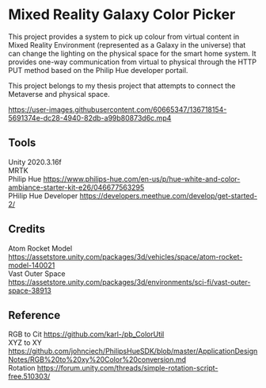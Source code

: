 # Mixed Reality Galaxy Color Picker
This project provides a system to pick up colour from virtual content in Mixed Reality Environment (represented as a Galaxy in the universe) that can change the lighting on the physical space for the smart home system. It provides one-way communication from virtual to physical through the HTTP PUT method based on the Philip Hue developer portail.

This project belongs to my thesis project that attempts to connect the Metaverse and physical space. 

https://user-images.githubusercontent.com/60665347/136718154-5691374e-dc28-4940-82db-a99b80873d6c.mp4



## Tools
Unity 2020.3.16f \
MRTK \
Philip Hue https://www.philips-hue.com/en-us/p/hue-white-and-color-ambiance-starter-kit-e26/046677563295 \
PHilip Hue Developer https://developers.meethue.com/develop/get-started-2/

## Credits
Atom Rocket Model https://assetstore.unity.com/packages/3d/vehicles/space/atom-rocket-model-140021 \
Vast Outer Space https://assetstore.unity.com/packages/3d/environments/sci-fi/vast-outer-space-38913

## Reference
RGB to Cit https://github.com/karl-/pb_ColorUtil \
XYZ to XY https://github.com/johnciech/PhilipsHueSDK/blob/master/ApplicationDesignNotes/RGB%20to%20xy%20Color%20conversion.md \
Rotation https://forum.unity.com/threads/simple-rotation-script-free.510303/ 

